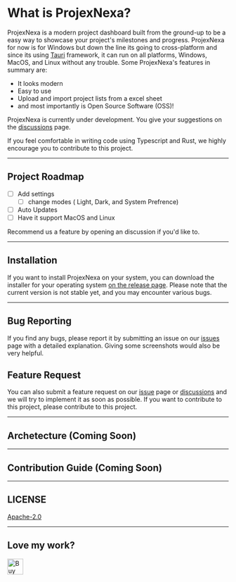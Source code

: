 # What is ProjexNexa?

ProjexNexa is a modern project dashboard built from the ground-up to be a easy way to showcase your project's milestones and progress. ProjexNexa for now is for Windows but down the line its going to cross-platform and since its using [Tauri](https://tauri.studio/) framework, it can run on all platforms, Windows, MacOS, and Linux without any trouble. Some ProjexNexa's features in summary are:

* It looks modern
* Easy to use
* Upload and import project lists from a excel sheet
* and most importantly is Open Source Software (OSS)!

ProjexNexa is currently under development. You give your suggestions on the [discussions](https://github.com/EasyCanadianGamer/ProjexNexa/discussions) page.

If you feel comfortable in writing code using Typescript and Rust, we highly encourage you to contribute to this project.

---

## Project Roadmap

* [ ] Add settings
  * [ ] change modes ( Light, Dark, and System Prefrence)
* [ ] Auto Updates
* [ ] Have it support MacOS and Linux

Recommend us a feature by opening an discussion if you'd like to.

---

## Installation

If you want to install ProjexNexa on your system, you can download the installer for your operating system [on the release page](https://github.com/EasyCanadianGamer/ProjectManagement/releases). Please note that the current version is not stable yet, and you may encounter various bugs.

---

## Bug Reporting

If you find any bugs, please report it by submitting an issue on our [issues](https://github.com/EasyCanadianGamer/ProjexNexa/issues) page with a detailed explanation. Giving some screenshots would also be very helpful.

## Feature Request

You can also submit a feature request on our [issue](https://github.com/EasyCanadianGamer/ProjexNexa/issues) page or [discussions](https://github.com/EasyCanadianGamer/ProjexNexa/discussions) and we will try to implement it as soon as possible. If you want to contribute to this project, please contribute to this project.

---

## Archetecture (Coming Soon)

---

## Contribution Guide (Coming Soon)

---

## LICENSE

[Apache-2.0](https://github.com/EasyCanadianGamer/ProjexNexa#Apache-2.0-1-ov-file)

---

## Love my work?

<a href='https://ko-fi.com/C0C4V12R4' target='_blank'><img height='36' style='border:0px;height:36px;' src='https://storage.ko-fi.com/cdn/kofi1.png?v=6' border='0' alt='Buy Me a Coffee at ko-fi.com' /></a>
